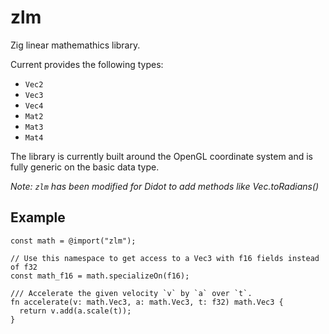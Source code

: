 # zlm
Zig linear mathemathics library.

Current provides the following types:

- `Vec2`
- `Vec3`
- `Vec4`
- `Mat2`
- `Mat3`
- `Mat4`

The library is currently built around the OpenGL coordinate system and is fully generic on the basic data type.

*Note: `zlm` has been modified for Didot to add methods like Vec.toRadians()*

## Example

```zig
const math = @import("zlm");

// Use this namespace to get access to a Vec3 with f16 fields instead of f32
const math_f16 = math.specializeOn(f16);

/// Accelerate the given velocity `v` by `a` over `t`.
fn accelerate(v: math.Vec3, a: math.Vec3, t: f32) math.Vec3 {
  return v.add(a.scale(t));
}
```